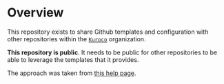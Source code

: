 # Overview

This repository exists to share Github templates and configuration with other
repositories within the [`Kuroco`](https://github.com/kuroco965/)
organization.

**This repository is public**. It needs to be public for other repositories to
be able to leverage the templates that it provides.

The approach was taken from
[this help page](https://help.github.com/en/github/building-a-strong-community/creating-a-default-community-health-file).
